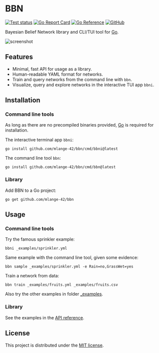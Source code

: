 # BBN

[![Test status](https://img.shields.io/github/actions/workflow/status/mlange-42/bbn/tests.yml?branch=main&label=Tests&logo=github)](https://github.com/mlange-42/bbn/actions/workflows/tests.yml)
[![Go Report Card](https://goreportcard.com/badge/github.com/mlange-42/bbn)](https://goreportcard.com/report/github.com/mlange-42/bbn)
[![Go Reference](https://img.shields.io/badge/reference-%23007D9C?logo=go&logoColor=white&labelColor=gray)](https://pkg.go.dev/github.com/mlange-42/bbn)
[![GitHub](https://img.shields.io/badge/github-repo-blue?logo=github)](https://github.com/mlange-42/bbn)

Bayesian Belief Network library and CLI/TUI tool for [Go](https://go.dev).

![screenshot](https://github.com/mlange-42/bbn/assets/44003176/0844f5dd-0078-4ba3-8ef8-18441669900a)

## Features

* Minimal, fast API for usage as a library.
* Human-readable YAML format for networks.
* Train and query networks from the command line with `bbn`.
* Visualize, query and explore networks in the interactive TUI app `bbni`.

## Installation

### Command line tools

As long as there are no precompiled binaries provided, [Go](https://go.dev) is required for installation.

The interactive terminal app `bbni`:

```
go install github.com/mlange-42/bbn/cmd/bbni@latest
```

The command line tool `bbn`:

```
go install github.com/mlange-42/bbn/cmd/bbn@latest
```

### Library

Add BBN to a Go project:

```
go get github.com/mlange-42/bbn
```

## Usage

### Command line tools

Try the famous sprinkler example:

```
bbni _examples/sprinkler.yml
```

Same example with the command line tool, given some evidence:

```
bbn sample _examples/sprinkler.yml -e Rain=no,GrassWet=yes
```

Train a network from data:

```
bbn train _examples/fruits.yml _examples/fruits.csv
```

Also try the other examples in folder [_examples](https://github.com/mlange-42/bbn/tree/main/_examples).

### Library

See the examples in the [API reference](https://pkg.go.dev/github.com/mlange-42/bbn).

## License

This project is distributed under the [MIT license](./LICENSE).
